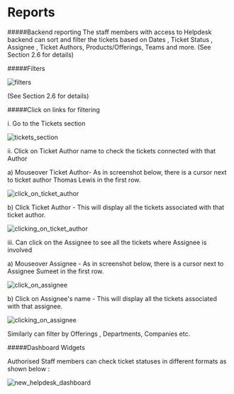 # Reports

#####Backend reporting
 The staff members with access to Helpdesk backend can sort and filter the tickets based on Dates , Ticket Status , Assignee , Ticket Authors, Products/Offerings, Teams and more. (See Section 2.6 for details)

#####Filters

![filters](https://cloud.githubusercontent.com/assets/9676513/6465970/7adbf31e-c1ea-11e4-8dfd-56dd7c311bd7.png)

(See Section 2.6 for details)

#####Click on links for filtering

i. Go to the Tickets section

![tickets_section](https://cloud.githubusercontent.com/assets/8191145/6576119/bf9c7756-c75a-11e4-943e-a3825c0a09cf.png)


ii. Click on Ticket Author name to check the tickets connected with that Author

a) Mouseover Ticket Author- As in screenshot  below, there is a cursor next to ticket author Thomas Lewis in the first row.

![click_on_ticket_author](https://cloud.githubusercontent.com/assets/8191145/6576322/5aa351b0-c75c-11e4-8abc-40a47401bf0e.png)

b) Click  Ticket Author - This will display all the tickets associated with that ticket author.

![clicking_on_ticket_author](https://cloud.githubusercontent.com/assets/8191145/6575656/bf7c8b52-c756-11e4-842d-bfb5b314d74e.png)



iii. Can click on the Assignee to see all the tickets where Assignee is involved

a) Mouseover Assignee - As in screenshot  below, there is a cursor next to Assignee Sumeet in the first row.

![click_on_assignee](https://cloud.githubusercontent.com/assets/8191145/6576227/9cbc0d5e-c75b-11e4-9e3c-2209c1f6a31f.png)

b) Click on Assignee's name - This will display all the tickets associated with that assignee.

![clicking_on_assignee](https://cloud.githubusercontent.com/assets/8191145/6576411/0bc30ea4-c75d-11e4-8127-3e6abcdfb3d0.png)

Similarly can filter by Offerings , Departments, Companies etc.

#####Dashboard Widgets

Authorised Staff members can check ticket statuses  in different formats as shown below :

![new_helpdesk_dashboard](https://cloud.githubusercontent.com/assets/8191145/7612951/814298a4-f9ab-11e4-89ea-2a9d601e9d9b.png)



